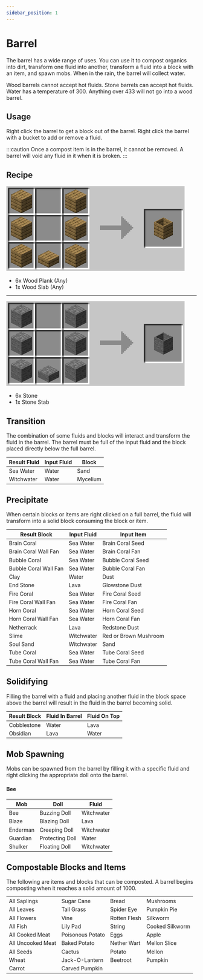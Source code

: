 ```yaml
---
sidebar_position: 1
---
```


# Barrel

The barrel has a wide range of uses. You can use it to compost organics into dirt, transform one fluid into another, transform a fluid into a block with an item, and spawn mobs. When in the rain, the barrel will collect water.

Wood barrels cannot accept hot fluids. Stone barrels can accept hot fluids. Water has a temperature of 300. Anything over 433 will not go into a wood barrel.

## Usage

Right click the barrel to get a block out of the barrel. Right click the barrel with a bucket to add or remove a fluid.

:::caution
Once a compost item is in the barrel, it cannot be removed. A barrel will void any fluid in it when it is broken.
:::

## Recipe

![](./image/barrel_wood.png)

- 6x Wood Plank (Any)
- 1x Wood Slab (Any)

---

![](./image/barrel_stone.png)

- 6x Stone
- 1x Stone Stab

## Transition

The combination of some fluids and blocks will interact and transform the fluid in the barrel. The barrel must be full of the input fluid and the block placed directly below the full barrel.

| Result Fluid | Input Fluid | Block    |
| ------------ | ----------- | -------- |
| Sea Water    | Water       | Sand     |
| Witchwater   | Water       | Mycelium |

## Precipitate

When certain blocks or items are right clicked on a full barrel, the fluid will transform into a solid block consuming the block or item.

| Result Block          | Input Fluid | Input Item            |
| --------------------- | ----------- | --------------------- |
| Brain Coral           | Sea Water   | Brain Coral Seed      |
| Brain Coral Wall Fan  | Sea Water   | Brain Coral Fan       |
| Bubble Coral          | Sea Water   | Bubble Coral Seed     |
| Bubble Coral Wall Fan | Sea Water   | Bubble Coral Fan      |
| Clay                  | Water       | Dust                  |
| End Stone             | Lava        | Glowstone Dust        |
| Fire Coral            | Sea Water   | Fire Coral Seed       |
| Fire Coral Wall Fan   | Sea Water   | Fire Coral Fan        |
| Horn Coral            | Sea Water   | Horn Coral Seed       |
| Horn Coral Wall Fan   | Sea Water   | Horn Coral Fan        |
| Netherrack            | Lava        | Redstone Dust         |
| Slime                 | Witchwater  | Red or Brown Mushroom |
| Soul Sand             | Witchwater  | Sand                  |
| Tube Coral            | Sea Water   | Tube Coral Seed       |
| Tube Coral Wall Fan   | Sea Water   | Tube Coral Fan        |

## Solidifying

Filling the barrel with a fluid and placing another fluid in the block space above the barrel will result in the fluid in the barrel becoming solid.

| Result Block | Fluid In Barrel | Fluid On Top |
| ------------ | --------------- | ------------ |
| Cobblestone  | Water           | Lava         |
| Obsidian     | Lava            | Water        |

## Mob Spawning

Mobs can be spawned from the barrel by filling it with a specific fluid and right clicking the appropriate doll onto the barrel.

#### Bee

| Mob      | Doll            | Fluid      |
| -------- | --------------- | ---------- |
| Bee      | Buzzing Doll    | Witchwater |
| Blaze    | Blazing Doll    | Lava       |
| Enderman | Creeping Doll   | Witchwater |
| Guardian | Protecting Doll | Water      |
| Shulker  | Floating Doll   | Witchwater |

## Compostable Blocks and Items

The following are items and blocks that can be composted. A barrel begins composting when it reaches a solid amount of 1000.

|                   |                  |              |                 |
| ----------------- | ---------------- | ------------ | --------------- |
| All Saplings      | Sugar Cane       | Bread        | Mushrooms       |
| All Leaves        | Tall Grass       | Spider Eye   | Pumpkin Pie     |
| All Flowers       | Vine             | Rotten Flesh | Silkworm        |
| All Fish          | Lily Pad         | String       | Cooked Silkworm |
| All Cooked Meat   | Poisonous Potato | Eggs         | Apple           |
| All Uncooked Meat | Baked Potato     | Nether Wart  | Mellon Slice    |
| All Seeds         | Cactus           | Potato       | Mellon          |
| Wheat             | Jack-O-Lantern   | Beetroot     | Pumpkin         |
| Carrot            | Carved Pumpkin   |              |                 |
